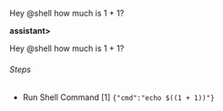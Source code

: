 Hey @shell how much is 1 + 1?

**assistant>**

Hey @shell how much is 1 + 1?

###### Steps

- Run Shell Command [1] `{"cmd":"echo $((1 + 1))"}`

